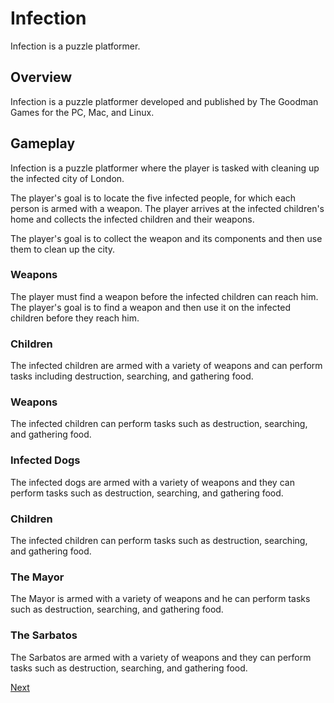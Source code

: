 # Infection

Infection is a puzzle platformer.

## Overview

Infection is a puzzle platformer developed and published by The Goodman Games for the PC, Mac, and Linux.

## Gameplay

Infection is a puzzle platformer where the player is tasked with cleaning up the infected city of London.

The player's goal is to locate the five infected people, for which each person is armed with a weapon. The player arrives at the infected children's home and collects the infected children and their weapons.

The player's goal is to collect the weapon and its components and then use them to clean up the city.

### Weapons

The player must find a weapon before the infected children can reach him. The player's goal is to find a weapon and then use it on the infected children before they reach him.

### Children

The infected children are armed with a variety of weapons and can perform tasks including destruction, searching, and gathering food.

### Weapons

The infected children can perform tasks such as destruction, searching, and gathering food.

### Infected Dogs

The infected dogs are armed with a variety of weapons and they can perform tasks such as destruction, searching, and gathering food.

### Children

The infected children can perform tasks such as destruction, searching, and gathering food.

### The Mayor

The Mayor is armed with a variety of weapons and he can perform tasks such as destruction, searching, and gathering food.

### The Sarbatos

The Sarbatos are armed with a variety of weapons and they can perform tasks such as destruction, searching, and gathering food.

[Next](263.md)
